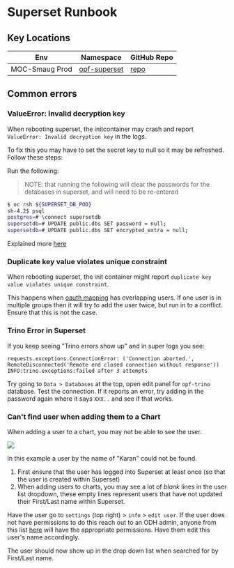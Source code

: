 # Superset Runbook

## Key Locations

| Env            | Namespace                | GitHub Repo  |
| -------------- | ------------------------ | ------------ |
| MOC-Smaug Prod | [opf-superset][superset] | [repo][repo] |

## Common errors

### ValueError: Invalid decryption key

When rebooting superset, the initcontainer may crash and report `ValueError: Invalid decryption key` in the logs.

To fix this you may have to set the secret key to null so it may be refreshed. Follow these steps:

Run the following:

> NOTE: that running the following will clear the passwords for the databases in superset, and will need to be re-entered

```bash
$ oc rsh ${SUPERSET_DB_POD}
sh-4.2$ psql
postgres=# \connect supersetdb
supersetdb=# UPDATE public.dbs SET password = null;
supersetdb=# UPDATE public.dbs SET encrypted_extra = null;
```

Explained more [here][1]

### Duplicate key value violates unique constraint

When rebooting superset, the init container might report `duplicate key value violates unique constraint`.

This happens when [oauth mapping][oauth-mapping] has overlapping users. If one user is in multiple groups then it will
try to add the user twice, but run in to a conflict. Ensure that this is not the case.

### Trino Error in Superset

If you keep seeing "Trino errors show up" and in super logs you see:
```
requests.exceptions.ConnectionError: ('Connection aborted.', RemoteDisconnected('Remote end closed connection without response'))
INFO:trino.exceptions:failed after 3 attempts
```
Try going to `Data > Databases` at the top, open edit panel for `opf-trino` database. Test the connection.
If it reports an error, try adding in the password again where it says `XXX..` and see if that works.

### Can't find user when adding them to a Chart

When adding a user to a chart, you may not be able to see the user.

![](img/nouser.png)

In this example a user by the name of "Karan" could not be found.

1. First ensure that the user has logged into Superset at least once (so that the user is created within Superset)
2. When adding users to charts, you may see a lot of _blank_ lines in the user list dropdown, these empty lines
represent users that have not updated their First/Last name within Superset.

Have the user go to `settings` (top right) > `info` > `edit user`. If the user does not have permissions to do this
reach out to an ODH admin, anyone from this list [here][odhadmin] will have the appropriate permissions. Have them
edit this user's name accordingly.

The user should now show up in the drop down list when searched for by First/Last name.

[oauth-mapping]: https://github.com/operate-first/apps/blob/master/odh-manifests/smaug/superset/base/secret.yaml#L29
[superset]: https://superset.operate-first.cloud
[repo]: https://github.com/operate-first/apps/tree/master/kfdefs/overlays/moc/smaug/opf-superset
[1]: https://github.com/operate-first/SRE/issues/408
[odhadmin]: https://github.com/operate-first/apps/blob/master/cluster-scope/base/user.openshift.io/groups/odh-admin/group.yaml#L5

